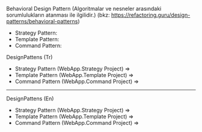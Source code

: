 Behavioral Design Pattern (Algoritmalar ve nesneler arasındaki sorumlulukların atanması ile ilgilidir.) (bkz: https://refactoring.guru/design-patterns/behavioral-patterns)

- Strategy Pattern: 
- Template Pattern:  
- Command Pattern:

DesignPattens (Tr)
- Strategy Pattern (WebApp.Strategy Project) => 
- Template Pattern (WebApp.Template Project) => 
- Command Pattern (WebApp.Command Project) =>

-------------------------------------------------------------

DesignPattens (En)
- Strategy Pattern (WebApp.Strategy Project) => 
- Template Pattern (WebApp.Template Project) => 
- Command Pattern (WebApp.Command Project) => 



